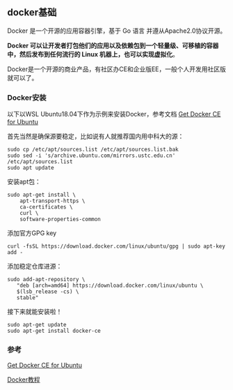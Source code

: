 ## docker基础
Docker 是一个开源的应用容器引擎，基于 Go 语言 并遵从Apache2.0协议开源。

**Docker 可以让开发者打包他们的应用以及依赖包到一个轻量级、可移植的容器中，然后发布到任何流行的 Linux 机器上，也可以实现虚拟化**。

Docker是一个开源的商业产品，有社区办CE和企业版EE，一般个人开发用社区版就可以了。

### Docker安装
以下以WSL Ubuntu18.04下作为示例来安装Docker，参考文档
[Get Docker CE for Ubuntu](https://docs.docker.com/install/linux/docker-ce/ubuntu/)

首先当然是确保源要稳定，比如说有人就推荐国内用中科大的源：

```
sudo cp /etc/apt/sources.list /etc/apt/sources.list.bak
sudo sed -i 's/archive.ubuntu.com/mirrors.ustc.edu.cn' /etc/apt/sources.list
sudo apt update
```

安装apt包：

```
sudo apt-get install \
    apt-transport-https \
    ca-certificates \
    curl \
    software-properties-common
```



添加官方GPG key

```
curl -fsSL https://download.docker.com/linux/ubuntu/gpg | sudo apt-key add -
```

添加稳定仓库进源：

```
sudo add-apt-repository \
   "deb [arch=amd64] https://download.docker.com/linux/ubuntu \
   $(lsb_release -cs) \
   stable"
```

接下来就能安装啦！

```
sudo apt-get update
sudo apt-get install docker-ce
```

### 参考
[Get Docker CE for Ubuntu](https://docs.docker.com/install/linux/docker-ce/ubuntu/)

[Docker教程](http://www.runoob.com/docker/docker-tutorial.html)
